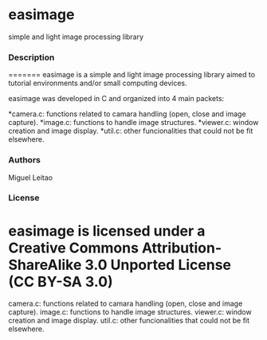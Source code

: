 # easimage
simple and light image processing library

### Description
=======
easimage is a simple and light image processing library aimed to tutorial environments and/or
small computing devices.

easimage was developed in C and organized into 4 main packets:

*camera.c: functions related to camara handling (open, close and image capture).
*image.c:  functions to handle image structures.
*viewer.c: window creation and image display.
*util.c:   other funcionalities that could not be fit elsewhere.

### Authors
Miguel Leitao 

### License
easimage is licensed under a Creative Commons Attribution-ShareAlike 3.0 Unported License (CC BY-SA 3.0)
=======
camera.c: functions related to camara handling (open, close and image capture).
image.c:  functions to handle image structures.
viewer.c: window creation and image display.
util.c:   other funcionalities that could not be fit elsewhere.

